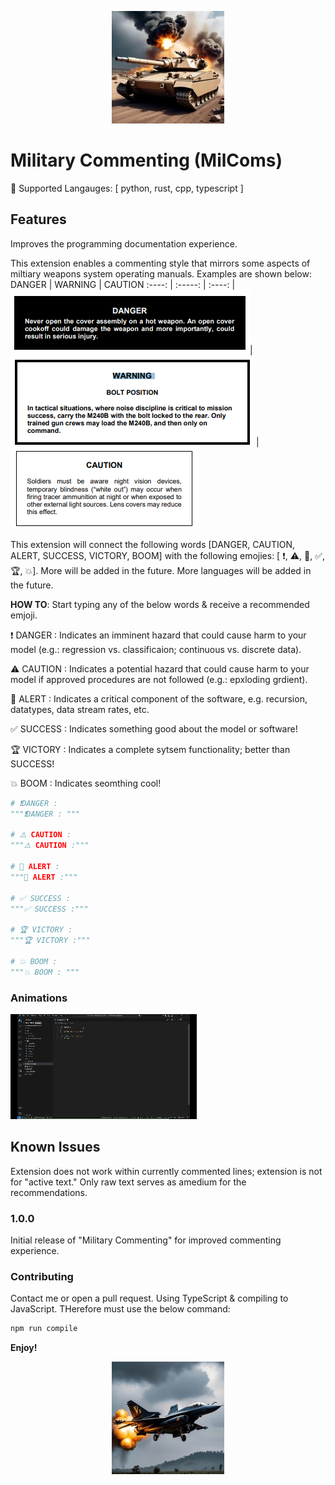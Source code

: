 
<p>
<div align="center">
<!-- <img src="https://github.com/TimJN17/milcoms/blob/main/assets/20250212-Tank-180x180.jpg" width=180> -->
<img src="./assets/20250212-Tank-180x180.jpg" width=180>
</div>
</p>

# Military Commenting (MilComs) 
<!-- ![DANGER](assets/20250309%20DANGER.png) ![WARNING](assets/20250309%20WARNING.png) ![CAUTION](assets/20250309%20CAUTION.png) -->
<!-- <p align="center">
<img src="assets/20250309 DANGER.png" width="50%" /> <img src="assets/20250309 WARNING.png" width="50%" /> <img src="assets/20250309 CAUTION.png" width="50%" />
</p> -->

🚨 Supported Langauges: [ python, rust, cpp, typescript ]

## Features
Improves the programming documentation experience. 

This extension enables a commenting style that mirrors some aspects of miltiary weapons system operating manuals. Examples are shown below:
DANGER | WARNING | CAUTION
:----: | :-----: | :----: |
![DANGER](assets/20250309%20DANGER.png)| ![WARNING](assets/20250309%20WARNING.png) | ![CAUTION](assets/20250309%20CAUTION.png)

This extension will connect the following words [DANGER, CAUTION, ALERT, SUCCESS, VICTORY, BOOM] with the following emojies: [ ❗, ⚠️, 🚨, ✅, 🏆, 💥]. More will be added in the future. More languages will be added in the future. 

**HOW TO**: Start typing any of the below words & receive a recommended emjoji.

❗ DANGER : Indicates an imminent hazard that could cause harm to your model (e.g.: regression vs. classificaion; continuous vs. discrete data).

⚠️ CAUTION : Indicates a potential hazard that could cause harm to your model if approved procedures are not followed (e.g.: epxloding grdient).

🚨 ALERT : Indicates a critical component of the software, e.g. recursion, datatypes, data stream rates, etc. 

✅ SUCCESS : Indicates something good about the model or software!

🏆 VICTORY : Indicates a complete sytsem functionality; better than SUCCESS!

💥 BOOM : Indicates seomthing cool!

```python
# ❗DANGER : 
"""❗DANGER : """

# ⚠️ CAUTION :
"""⚠️ CAUTION :"""

# 🚨 ALERT :
"""🚨 ALERT :"""

# ✅ SUCCESS :
"""✅ SUCCESS :"""

# 🏆 VICTORY :
"""🏆 VICTORY :"""

# 💥 BOOM : 
"""💥 BOOM : """
```
### Animations
<!-- ![Annimation](https://github.com/TimJN17/milcoms/blob/main/assets/20250218-gif.gif) -->
![Annimation](assets/20250218-gif.gif)

## Known Issues
Extension does not work within currently commented lines; extension is not for "active text." Only raw text serves as amedium for the recommendations. 

### 1.0.0
Initial release of "Military Commenting" for improved commenting experience. 

### Contributing
Contact me or open a pull request. Using TypeScript & compiling to JavaScript. THerefore must use the below command:
```bash
npm run compile
```

**Enjoy!**

<p align="center">
<!-- <img src="https://github.com/TimJN17/milcoms/blob/main/assets/20250212-Jet-180x180.jpg" width=180> -->
<img src="./assets/20250212-Jet-180x180.jpg" width=180>
</p>
